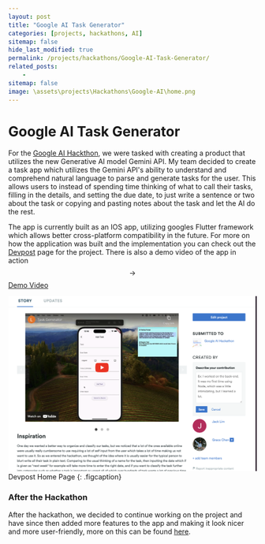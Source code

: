 ```yaml
---
layout: post
title: "Google AI Task Generator"
categories: [projects, hackathons, AI]
sitemap: false
hide_last_modified: true
permalink: /projects/hackathons/Google-AI-Task-Generator/
related_posts:
    -
sitemap: false
image: \assets\projects\Hackathons\Google-AI\home.png
---
```


# Google AI Task Generator
For the [Google AI Hackthon](https://googleai.devpost.com/), we were tasked with creating a product that utilizes the new Generative AI model Gemini API. My team decided to create a task app which utilizes the Gemini API's ability to understand and comprehend natural language to parse and generate tasks for the user. This allows users to instead of spending time thinking of what to call their tasks, filling in the details, and setting the due date, to just write a sentence or two about the task or copying and pasting notes about the task and let the AI do the rest.

The app is currently built as an IOS app, utilizing googles Flutter framework which allows better cross-platform compatibility in the future. For more on how the application was built and the implementation you can check out the [Devpost](https://devpost.com/software/tasks-generator) page for the project. There is also a demo video of the app in action $$\rightarrow$$ [Demo Video](https://www.youtube.com/watch?v=WFkfrhndoBQ)

![Full-width image](\assets\projects\Hackathons\Google-AI\devpost.png)
Devpost Home Page
{: .figcaption}

### After the Hackathon
After the hackathon, we decided to continue working on the project and have since then added more features to the app and making it look nicer and more user-friendly, more on this can be found [here](/projects/hackathons/Task-Manager-with-AI/).

